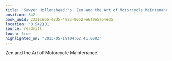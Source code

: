 ```yaml
---
title: 'Sawyer Hollenshead''s: Zen and the Art of Motorcycle Maintenance.'
position: 342
book_uuid: 2331c965-e2d5-492c-9052-e6f9e5764e35
location: '0.542101'
source: readmill
touch: true
highlighted_on: '2013-05-19T04:02:41.000Z'
---
```


Zen and the Art of Motorcycle Maintenance.